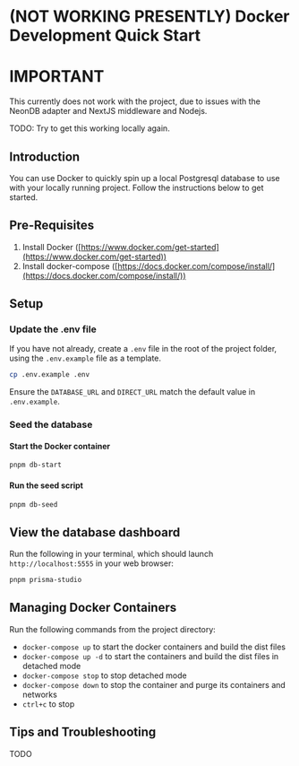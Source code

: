 # (NOT WORKING PRESENTLY) Docker Development Quick Start

# IMPORTANT

This currently does not work with the project, due to issues with the NeonDB adapter and NextJS middleware and Nodejs.

TODO: Try to get this working locally again.

## Introduction

You can use Docker to quickly spin up a local Postgresql database to use with your locally running
project. Follow the instructions below to get started.

## Pre-Requisites

1. Install Docker ([https://www.docker.com/get-started](https://www.docker.com/get-started))
2. Install docker-compose ([https://docs.docker.com/compose/install/](https://docs.docker.com/compose/install/))

## Setup

### Update the .env file

If you have not already, create a `.env` file in the root of the project folder, using the `.env.example` file as a template.

```bash
cp .env.example .env
```

Ensure the `DATABASE_URL` and `DIRECT_URL` match the default value in `.env.example`.

### Seed the database

#### Start the Docker container

```bash
pnpm db-start
```

#### Run the seed script

```bash
pnpm db-seed
```

## View the database dashboard

Run the following in your terminal, which should launch `http://localhost:5555` in your web browser:

```bash
pnpm prisma-studio
```

## Managing Docker Containers

Run the following commands from the project directory:

- `docker-compose up` to start the docker containers and build the dist files
- `docker-compose up -d` to start the containers and build the dist files in detached mode
- `docker-compose stop` to stop detached mode
- `docker-compose down` to stop the container and purge its containers and networks
- `ctrl+c` to stop

## Tips and Troubleshooting

TODO
